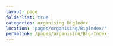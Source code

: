 ```yaml
---
layout: page
folderlist: true
categories: organising BigIndex
location: "pages/organising/BigIndex/"
permalink: /pages/organising/Big-Index
---
```


